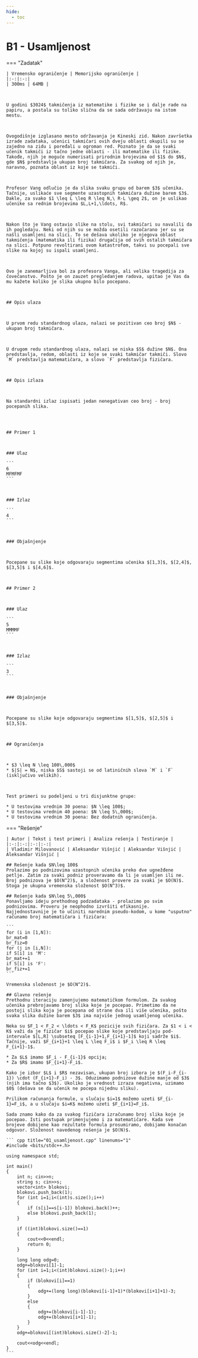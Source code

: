 ```yaml
---
hide:
  - toc
---
```


# B1 - Usamljenost

=== "Zadatak"
	
	| Vremensko ograničenje | Memorijsko ograničenje |
	|:-:|:-:|
	| 300ms | 64MB |
	
	
	
	U godini $3024$ takmičenja iz matematike i fizike se i dalje rade na papiru, a postala su toliko slična da se sada održavaju na istom mestu.
	
	
	
	Ovogodišnje izglasano mesto održavanja je Kineski zid. Nakon završetka izrade zadataka, učenici takmičari ovih dveju oblasti okupili su se zajedno na zidu i poređali u ogroman red. Poznato je da se svaki učenik takmiči iz tačno jedne oblasti - ili matematike ili fizike. Takođe, njih je moguće numerisati prirodnim brojevima od $1$ do $N$, gde $N$ predstavlja ukupan broj takmičara. Za svakog od njih je, naravno, poznata oblast iz koje se takmiči.
	
	
	
	Profesor Vang odlučio je da slika svaku grupu od barem $3$ učenika. Tačnije, uslikaće sve segmente uzastopnih takmičara dužine barem $3$. Dakle, za svako $1 \leq L \leq R \leq N,\ R-L \geq 2$, on je uslikao učenike sa rednim brojevima $L,L+1,\ldots, R$.
	
	
	
	Nakon što je Vang ostavio slike na stolu, svi takmičari su navalili da ih pogledaju. Neki od njih su se možda osetili razočarano jer su se našli usamljeni na slici. To se dešava ukoliko je njegova oblast takmičenja (matematika ili fizika) drugačija od svih ostalih takmičara na slici. Potpuno revoltirani ovom katastrofom, takvi su pocepali sve slike na kojoj su ispali usamljeni.
	
	
	
	Ovo je zanemarljiva bol za profesora Vanga, ali velika tragedija za čovečanstvo. Pošto je on zauzet pregledanjem radova, upitao je Vas da mu kažete koliko je slika ukupno bilo pocepano.
	
	
	
	## Opis ulaza
	
	
	
	U prvom redu standardnog ulaza, nalazi se pozitivan ceo broj $N$ - ukupan broj takmičara.
	
	
	
	U drugom redu standardnog ulaza, nalazi se niska $S$ dužine $N$. Ona predstavlja, redom, oblasti iz koje se svaki takmičar takmiči. Slovo `M` predstavlja matematičara, a slovo `F` predstavlja fizičara.
	
	
	
	## Opis izlaza
	
	
	
	Na standardni izlaz ispisati jedan nenegativan ceo broj - broj pocepanih slika.
	
	
	
	
	## Primer 1
	
	
	
	### Ulaz
	
	```
	6
	MFMFMF
	```
	
	
	
	### Izlaz
	
	```
	4
	```
	
	
	
	### Objašnjenje
	
	
	
	Pocepane su slike koje odgovaraju segmentima učenika $[1,3]$, $[2,4]$, $[3,5]$ i $[4,6]$.
	
	
	
	## Primer 2
	
	
	
	### Ulaz
	
	```
	5
	MMMMF
	```
	
	
	
	### Izlaz
	
	```
	3
	```
	
	
	
	### Objašnjenje
	
	
	
	Pocepane su slike koje odgovaraju segmentima $[1,5]$, $[2,5]$ i $[3,5]$.
	
	
	
	## Ograničenja
	
	
	
	* $3 \leq N \leq 100\,000$
	* $|S| = N$, niska $S$ sastoji se od latiničnih slova `M` i `F` (isključivo velikih).
	
	
	
	Test primeri su podeljeni u tri disjunktne grupe:
	
	* U testovima vrednim 30 poena: $N \leq 100$;
	* U testovima vrednim 40 poena: $N \leq 5\,000$;
	* U testovima vrednim 30 poena: Bez dodatnih ograničenja.
	
=== "Rešenje"
	
	| Autor | Tekst i test primeri | Analiza rеšenja | Testiranje |
	|:-:|:-:|:-:|:-:|
	| Vladimir Milovanović | Aleksandar Višnjić | Aleksandar Višnjić | Aleksandar Višnjić |
	
	## Rešenje kada $N\leq 100$
	Prolazimo po podnizovima uzastopnih učenika preko dve ugnežđene petlje. Zatim za svaki podniz proveravamo da li je usamljen ili ne. Broj podnizova je $O(N^2)$, a složenost provere za svaki je $O(N)$. Stoga je ukupna vremenska složenost $O(N^3)$.
	
	## Rešenje kada $N\leq 5\,000$
	Ponavljamo ideju prethodnog podzadataka - prolazimo po svim podnizovima. Proveru je neophodno izvršiti efikasnije. Najjednostavnije je to učiniti narednim pseudo-kodom, u kome "usputno" računamo broj matematičara i fizičara:
	
	```
	for (i in [1,N]):
	br_mat=0
	br_fiz=0
	for (j in [i,N]):
	if S[i] is 'M':
	br_mat+=1
	if S[i] is 'F':
	br_fiz+=1
	```
	
	Vremenska složenost je $O(N^2)$.
	
	## Glavno rešenje
	Prethodnu iteraciju zamenjujemo matematičkom formulom. Za svakog učenika prebrojavamo broj slika koje je pocepao. Primetimo da ne postoji slika koja je pocepana od strane dva ili više učenika, pošto svaka slika dužine barem $3$ ima najviše jednog usamljenog učenika.
	
	Neka su $F_1 < F_2 < \ldots < F_K$ pozicije svih fizičara. Za $1 < i < K$ važi da je fizičar $i$ pocepao slike koje predstavljaju pod-intervale $[L,R] \subseteq [F_{i-1}+1,F_{i+1}-1]$ koji sadrže $i$. Tačnije, važi $F_{i+1}+1 \leq L \leq F_i$ i $F_i \leq R \leq F_{i+1}-1$. 
	
	* Za $L$ imamo $F_i - F_{i-1}$ opcija;
	* Za $R$ imamo $F_{i+1}-F_i$.
	
	Kako je izbor $L$ i $R$ nezavisan, ukupan broj izbora je $(F_i-F_{i-1}) \cdot (F_{i+1}-F_i) - 3$. Oduzimamo podnizove dužine manje od $3$ (njih ima tačno $3$). Ukoliko je vrednost izraza negativna, uzimamo $0$ (dešava se da učenik ne pocepa nijednu sliku).
	
	Prilikom računanja formule, u slučaju $i=1$ možemo uzeti $F_{i-1}=F_i$, a u slučaju $i=K$ možemo uzeti $F_{i+1}=F_i$.
	
	Sada znamo kako da za svakog fizičara izračunamo broj slika koje je pocepao. Isti postupak primenjujemo i za matematičare. Kada sve brojeve dobijene kao rezultate formula prosumiramo, dobijamo konačan odgovor. Složenost navedenog rešenja je $O(N)$.
	
	``` cpp title="01_usamljenost.cpp" linenums="1"
	#include <bits/stdc++.h>
	
	using namespace std;
	
	int main()
	{
	    int n; cin>>n;
	    string s; cin>>s;
	    vector<int> blokovi;
	    blokovi.push_back(1);
	    for (int i=1;i<(int)s.size();i++)
	    {
	        if (s[i]==s[i-1]) blokovi.back()++;
	        else blokovi.push_back(1);
	    }
	    
	    if ((int)blokovi.size()==1)
	    {
	        cout<<0<<endl;
	        return 0;
	    }
	    
	    long long odg=0;
	    odg+=blokovi[1]-1;
	    for (int i=1;i<(int)blokovi.size()-1;i++)
	    {
	        if (blokovi[i]==1)
	        {
	            odg+=(long long)(blokovi[i-1]+1)*(blokovi[i+1]+1)-3;
	        }
	        else
	        {
	            odg+=(blokovi[i-1]-1);
	            odg+=(blokovi[i+1]-1);
	        }
	    }
	    odg+=blokovi[(int)blokovi.size()-2]-1;
	    
	    cout<<odg<<endl;
	}
	```
